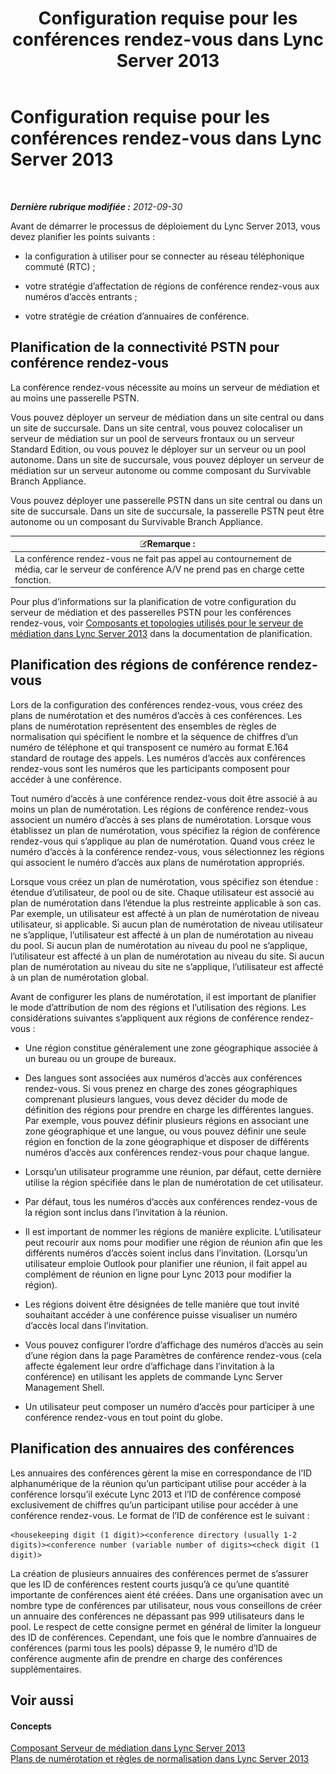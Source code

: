 ﻿---
title: Configuration requise pour les conférences rendez-vous dans Lync Server 2013
TOCTitle: Configuration requise pour les conférences rendez-vous dans Lync Server 2013
ms:assetid: 9aff949e-3dac-481a-be46-a180c72e8066
ms:mtpsurl: https://technet.microsoft.com/fr-fr/library/Gg398802(v=OCS.15)
ms:contentKeyID: 49298323
ms.date: 05/20/2016
mtps_version: v=OCS.15
ms.translationtype: HT
---

# Configuration requise pour les conférences rendez-vous dans Lync Server 2013

 

_**Dernière rubrique modifiée :** 2012-09-30_

Avant de démarrer le processus de déploiement du Lync Server 2013, vous devez planifier les points suivants :

  - la configuration à utiliser pour se connecter au réseau téléphonique commuté (RTC) ;

  - votre stratégie d’affectation de régions de conférence rendez-vous aux numéros d’accès entrants ;

  - votre stratégie de création d’annuaires de conférence.

## Planification de la connectivité PSTN pour conférence rendez-vous

La conférence rendez-vous nécessite au moins un serveur de médiation et au moins une passerelle PSTN.

Vous pouvez déployer un serveur de médiation dans un site central ou dans un site de succursale. Dans un site central, vous pouvez colocaliser un serveur de médiation sur un pool de serveurs frontaux ou un serveur Standard Edition, ou vous pouvez le déployer sur un serveur ou un pool autonome. Dans un site de succursale, vous pouvez déployer un serveur de médiation sur un serveur autonome ou comme composant du Survivable Branch Appliance.

Vous pouvez déployer une passerelle PSTN dans un site central ou dans un site de succursale. Dans un site de succursale, la passerelle PSTN peut être autonome ou un composant du Survivable Branch Appliance.

<table>
<thead>
<tr class="header">
<th><img src="images/Gg398920.note(OCS.15).gif" title="note" alt="note" />Remarque :</th>
</tr>
</thead>
<tbody>
<tr class="odd">
<td>La conférence rendez-vous ne fait pas appel au contournement de média, car le serveur de conférence A/V ne prend pas en charge cette fonction.</td>
</tr>
</tbody>
</table>


Pour plus d’informations sur la planification de votre configuration du serveur de médiation et des passerelles PSTN pour les conférences rendez-vous, voir [Composants et topologies utilisés pour le serveur de médiation dans Lync Server 2013](lync-server-2013-components-and-topologies-for-mediation-server.md) dans la documentation de planification.

## Planification des régions de conférence rendez-vous

Lors de la configuration des conférences rendez-vous, vous créez des plans de numérotation et des numéros d’accès à ces conférences. Les plans de numérotation représentent des ensembles de règles de normalisation qui spécifient le nombre et la séquence de chiffres d’un numéro de téléphone et qui transposent ce numéro au format E.164 standard de routage des appels. Les numéros d’accès aux conférences rendez-vous sont les numéros que les participants composent pour accéder à une conférence.

Tout numéro d’accès à une conférence rendez-vous doit être associé à au moins un plan de numérotation. Les régions de conférence rendez-vous associent un numéro d’accès à ses plans de numérotation. Lorsque vous établissez un plan de numérotation, vous spécifiez la région de conférence rendez-vous qui s’applique au plan de numérotation. Quand vous créez le numéro d’accès à la conférence rendez-vous, vous sélectionnez les régions qui associent le numéro d’accès aux plans de numérotation appropriés.

Lorsque vous créez un plan de numérotation, vous spécifiez son étendue : étendue d’utilisateur, de pool ou de site. Chaque utilisateur est associé au plan de numérotation dans l’étendue la plus restreinte applicable à son cas. Par exemple, un utilisateur est affecté à un plan de numérotation de niveau utilisateur, si applicable. Si aucun plan de numérotation de niveau utilisateur ne s’applique, l’utilisateur est affecté à un plan de numérotation au niveau du pool. Si aucun plan de numérotation au niveau du pool ne s’applique, l’utilisateur est affecté à un plan de numérotation au niveau du site. Si aucun plan de numérotation au niveau du site ne s’applique, l’utilisateur est affecté à un plan de numérotation global.

Avant de configurer les plans de numérotation, il est important de planifier le mode d’attribution de nom des régions et l’utilisation des régions. Les considérations suivantes s’appliquent aux régions de conférence rendez-vous :

  - Une région constitue généralement une zone géographique associée à un bureau ou un groupe de bureaux.

  - Des langues sont associées aux numéros d’accès aux conférences rendez-vous. Si vous prenez en charge des zones géographiques comprenant plusieurs langues, vous devez décider du mode de définition des régions pour prendre en charge les différentes langues. Par exemple, vous pouvez définir plusieurs régions en associant une zone géographique et une langue, ou vous pouvez définir une seule région en fonction de la zone géographique et disposer de différents numéros d’accès aux conférences rendez-vous pour chaque langue.

  - Lorsqu’un utilisateur programme une réunion, par défaut, cette dernière utilise la région spécifiée dans le plan de numérotation de cet utilisateur.

  - Par défaut, tous les numéros d’accès aux conférences rendez-vous de la région sont inclus dans l’invitation à la réunion.

  - Il est important de nommer les régions de manière explicite. L’utilisateur peut recourir aux noms pour modifier une région de réunion afin que les différents numéros d’accès soient inclus dans l’invitation. (Lorsqu’un utilisateur emploie Outlook pour planifier une réunion, il fait appel au complément de réunion en ligne pour Lync 2013 pour modifier la région).

  - Les régions doivent être désignées de telle manière que tout invité souhaitant accéder à une conférence puisse visualiser un numéro d’accès local dans l’invitation.

  - Vous pouvez configurer l’ordre d’affichage des numéros d’accès au sein d’une région dans la page Paramètres de conférence rendez-vous (cela affecte également leur ordre d’affichage dans l’invitation à la conférence) en utilisant les applets de commande Lync Server Management Shell.

  - Un utilisateur peut composer un numéro d’accès pour participer à une conférence rendez-vous en tout point du globe.

## Planification des annuaires des conférences

Les annuaires des conférences gèrent la mise en correspondance de l’ID alphanumérique de la réunion qu’un participant utilise pour accéder à la conférence lorsqu’il exécute Lync 2013 et l’ID de conférence composé exclusivement de chiffres qu’un participant utilise pour accéder à une conférence rendez-vous. Le format de l’ID de conférence est le suivant :

    <housekeeping digit (1 digit)><conference directory (usually 1-2 digits)><conference number (variable number of digits><check digit (1 digit)>

La création de plusieurs annuaires des conférences permet de s’assurer que les ID de conférences restent courts jusqu’à ce qu’une quantité importante de conférences aient été créées. Dans une organisation avec un nombre type de conférences par utilisateur, nous vous conseillons de créer un annuaire des conférences ne dépassant pas 999 utilisateurs dans le pool. Le respect de cette consigne permet en général de limiter la longueur des ID de conférences. Cependant, une fois que le nombre d’annuaires de conférences (parmi tous les pools) dépasse 9, le numéro d’ID de conférence augmente afin de prendre en charge des conférences supplémentaires.

## Voir aussi

#### Concepts

[Composant Serveur de médiation dans Lync Server 2013](lync-server-2013-mediation-server-component.md)  
[Plans de numérotation et règles de normalisation dans Lync Server 2013](lync-server-2013-dial-plans-and-normalization-rules.md)

